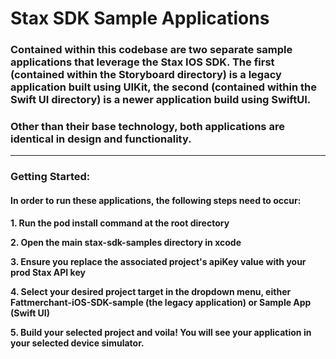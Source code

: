 # Stax SDK Sample Applications

### Contained within this codebase are two separate sample applications that leverage the Stax IOS SDK. The first (contained within the Storyboard directory) is a legacy application built using UIKit, the second (contained within the Swift UI directory) is a newer application build using SwiftUI.

### Other than their base technology, both applications are identical in design and functionality. 
---
### Getting Started:

#### In order to run these applications, the following steps need to occur:

**1. Run the pod install command at the root directory**

**2. Open the main stax-sdk-samples directory in xcode**

**3. Ensure you replace the associated project's apiKey value with your prod Stax API key**

**4. Select your desired project target in the dropdown menu, either Fattmerchant-iOS-SDK-sample (the legacy application) or Sample App (Swift UI)**

**5. Build your selected project and voila! You will see your application in your selected device simulator.**
